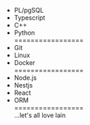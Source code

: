 - PL/pgSQL
- Typescript
- C++
- Python<br/>
=================
- Git
- Linux
- Docker<br/>
=================
- Node.js
- Nestjs
- React
- ORM<br/>
=================<br/>
...let's all love lain
